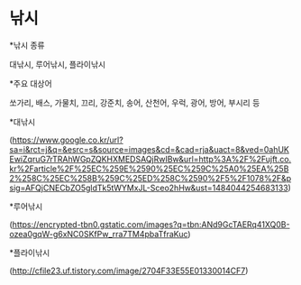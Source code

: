 낚시
===

*낚시 종류

대낚시, 루어낚시, 플라이낚시

*주요 대상어

쏘가리, 배스, 가물치, 끄리, 강준치, 송어, 산천어, 우럭, 광어, 방어, 부시리 등

*대낚시

(https://www.google.co.kr/url?sa=i&rct=j&q=&esrc=s&source=images&cd=&cad=rja&uact=8&ved=0ahUKEwiZqruG7rTRAhWGpZQKHXMEDSAQjRwIBw&url=http%3A%2F%2Fujft.co.kr%2Farticle%2F%25EC%259E%2590%25EC%259C%25A0%25EA%25B2%258C%25EC%258B%259C%25ED%258C%2590%2F5%2F1078%2F&psig=AFQjCNECbZO5gldTk5tWYMxJL-Sceo2hHw&ust=1484044254683133)

*루어낚시

(https://encrypted-tbn0.gstatic.com/images?q=tbn:ANd9GcTAERq41XQ0B-ozea0gqW-g6xNC0SKfPw_rra7TM4pbaTfraKuc)

*플라이낚시

(http://cfile23.uf.tistory.com/image/2704F33E55E01330014CF7)
